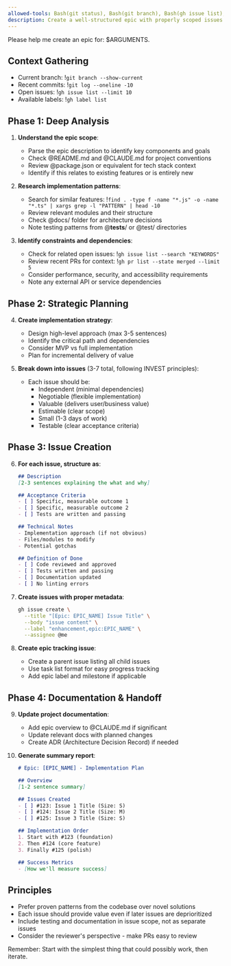 ```yaml
---
allowed-tools: Bash(git status), Bash(git branch), Bash(gh issue list), Bash(gh label list), Bash(find), Bash(grep)
description: Create a well-structured epic with properly scoped issues
---
```


Please help me create an epic for: $ARGUMENTS.

## Context Gathering
- Current branch: !`git branch --show-current`
- Recent commits: !`git log --oneline -10`
- Open issues: !`gh issue list --limit 10`
- Available labels: !`gh label list`

## Phase 1: Deep Analysis

1. **Understand the epic scope**:
   - Parse the epic description to identify key components and goals
   - Check @README.md and @CLAUDE.md for project conventions
   - Review @package.json or equivalent for tech stack context
   - Identify if this relates to existing features or is entirely new

2. **Research implementation patterns**:
   - Search for similar features: !`find . -type f -name "*.js" -o -name "*.ts" | xargs grep -l "PATTERN" | head -10`
   - Review relevant modules and their structure
   - Check @docs/ folder for architecture decisions
   - Note testing patterns from @__tests__/ or @test/ directories

3. **Identify constraints and dependencies**:
   - Check for related open issues: !`gh issue list --search "KEYWORDS"`
   - Review recent PRs for context: !`gh pr list --state merged --limit 5`
   - Consider performance, security, and accessibility requirements
   - Note any external API or service dependencies

## Phase 2: Strategic Planning

4. **Create implementation strategy**:
   - Design high-level approach (max 3-5 sentences)
   - Identify the critical path and dependencies
   - Consider MVP vs full implementation
   - Plan for incremental delivery of value

5. **Break down into issues** (3-7 total, following INVEST principles):
   - Each issue should be:
     - Independent (minimal dependencies)
     - Negotiable (flexible implementation)
     - Valuable (delivers user/business value)
     - Estimable (clear scope)
     - Small (1-3 days of work)
     - Testable (clear acceptance criteria)

## Phase 3: Issue Creation

6. **For each issue, structure as**:
   ```markdown
   ## Description
   [2-3 sentences explaining the what and why]

   ## Acceptance Criteria
   - [ ] Specific, measurable outcome 1
   - [ ] Specific, measurable outcome 2
   - [ ] Tests are written and passing

   ## Technical Notes
   - Implementation approach (if not obvious)
   - Files/modules to modify
   - Potential gotchas

   ## Definition of Done
   - [ ] Code reviewed and approved
   - [ ] Tests written and passing
   - [ ] Documentation updated
   - [ ] No linting errors
   ```

7. **Create issues with proper metadata**:
   ```bash
   gh issue create \
     --title "[Epic: EPIC_NAME] Issue Title" \
     --body "issue content" \
     --label "enhancement,epic:EPIC_NAME" \
     --assignee @me
   ```

8. **Create epic tracking issue**:
   - Create a parent issue listing all child issues
   - Use task list format for easy progress tracking
   - Add epic label and milestone if applicable

## Phase 4: Documentation & Handoff

9. **Update project documentation**:
   - Add epic overview to @CLAUDE.md if significant
   - Update relevant docs with planned changes
   - Create ADR (Architecture Decision Record) if needed

10. **Generate summary report**:
    ```markdown
    # Epic: [EPIC_NAME] - Implementation Plan
    
    ## Overview
    [1-2 sentence summary]
    
    ## Issues Created
    - [ ] #123: Issue 1 Title (Size: S)
    - [ ] #124: Issue 2 Title (Size: M)
    - [ ] #125: Issue 3 Title (Size: S)
    
    ## Implementation Order
    1. Start with #123 (foundation)
    2. Then #124 (core feature)
    3. Finally #125 (polish)
    
    ## Success Metrics
    - [How we'll measure success]
    ```

## Principles
- Prefer proven patterns from the codebase over novel solutions
- Each issue should provide value even if later issues are deprioritized
- Include testing and documentation in issue scope, not as separate issues
- Consider the reviewer's perspective - make PRs easy to review

Remember: Start with the simplest thing that could possibly work, then iterate.
